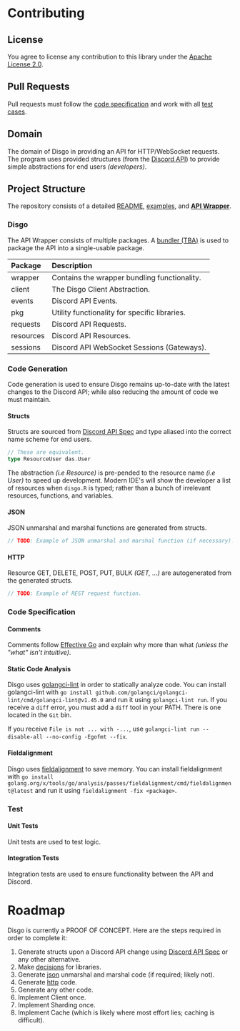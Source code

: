 # Contributing

## License

You agree to license any contribution to this library under the [Apache License 2.0](#license).

## Pull Requests

Pull requests must follow the [code specification](#code-specification) and work with all [test cases](#test).

## Domain

The domain of Disgo in providing an API for HTTP/WebSocket requests. The program uses provided structures (from the [Discord API](https://discord.com/developers/docs/reference)) to provide simple abstractions for end users _(developers)_.

## Project Structure

The repository consists of a detailed [README](/README.md), [examples](/examples/), and [**API Wrapper**](/disgo/).

### Disgo

The API Wrapper consists of multiple packages. A [bundler (TBA)]() is used to package the API into a single-usable package.

| Package   | Description                                   |
| :-------- | :-------------------------------------------- |
| wrapper   | Contains the wrapper bundling functionality.  |
| client    | The Disgo Client Abstraction.                 |
| events    | Discord API Events.                           |
| pkg       | Utility functionality for specific libraries. |
| requests  | Discord API Requests.                         |
| resources | Discord API Resources.                        |
| sessions  | Discord API WebSocket Sessions (Gateways).    |

### Code Generation

Code generation is used to ensure Disgo remains up-to-date with the latest changes to the Discord API; while also reducing the amount of code we must maintain. 

#### Structs

Structs are sourced from [Discord API Spec]() and type aliased into the correct name scheme for end users.
```go
// These are equivalent.
type ResourceUser das.User
```

The abstraction _(i.e Resource)_ is pre-pended to the resource name _(i.e User)_ to speed up development. Modern IDE's will show the developer a list of resources when `disgo.R` is typed; rather than a bunch of irrelevant resources, functions, and variables.

#### JSON

JSON unmarshal and marshal functions are generated from structs.

```go
// TODO: Example of JSON unmarshal and marshal function (if necessary).
```

#### HTTP

Resource GET, DELETE, POST, PUT,  BULK _(GET, ...)_ are autogenerated from the generated structs.
```go
// TODO: Example of REST request function.
```

### Code Specification

#### Comments

Comments follow [Effective Go](https://golang.org/doc/effective_go#commentary) and explain why more than what _(unless the "what" isn't intuitive)_.

#### Static Code Analysis

Disgo uses [golangci-lint](https://github.com/golangci/golangci-lint) in order to statically analyze code. You can install golangci-lint with `go install github.com/golangci/golangci-lint/cmd/golangci-lint@v1.45.0` and run it using `golangci-lint run`. If you receive a `diff` error, you must add a `diff` tool in your PATH. There is one located in the `Git` bin.

If you receive `File is not ... with -...`, use `golangci-lint run --disable-all --no-config -Egofmt --fix`.

#### Fieldalignment

Disgo uses [fieldalignment]() to save memory. You can install fieldalignment with `go install golang.org/x/tools/go/analysis/passes/fieldalignment/cmd/fieldalignment@latest` and run it using `fieldalignment -fix <package>`.

### Test

#### Unit Tests

Unit tests are used to test logic.

#### Integration Tests

Integration tests are used to ensure functionality between the API and Discord.

# Roadmap

Disgo is currently a PROOF OF CONCEPT. Here are the steps required in order to complete it:

1. Generate structs upon a Discord API change using [Discord API Spec](https://github.com/switchupcb/discord-api-spec) or any other alternative.
2. Make [decisions](/contribution/libraries/) for libraries.
3. Generate [json](#json) unmarshal and marshal code (if required; likely not).
4. Generate [http](#http) code.
5. Generate any other code.
6. Implement Client once.
7. Implement Sharding once.
8. Implement Cache (which is likely where most effort lies; caching is difficult).
